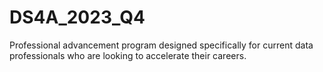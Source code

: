 # DS4A_2023_Q4
Professional advancement program designed specifically for current data professionals who are looking to accelerate their careers.
